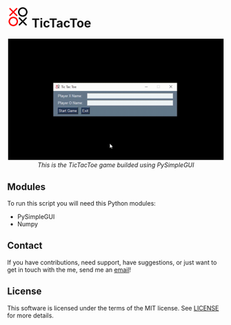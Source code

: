 # <img src="img/TicTacToe.png" width="50px"> TicTacToe

<p align="center">
    <img src="img/TicTacToe.gif" width="500px">
    <br />
    <i>This is the TicTacToe game builded using PySimpleGUI</i>
</p>

## Modules

To run this script you will need this Python modules:
- PySimpleGUI
- Numpy

## Contact

If you have contributions, need support, have suggestions, or just want to get in touch with the me, send me an [email](mailto:picamirko02@gmail.com)!

## License

This software is licensed under the terms of the MIT license.
See [LICENSE](LICENSE) for more details.